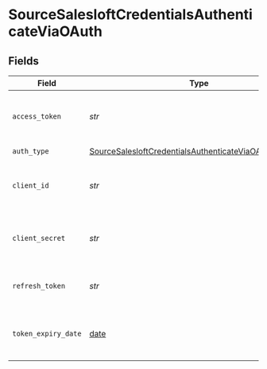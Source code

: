 # SourceSalesloftCredentialsAuthenticateViaOAuth


## Fields

| Field                                                                                                                                   | Type                                                                                                                                    | Required                                                                                                                                | Description                                                                                                                             |
| --------------------------------------------------------------------------------------------------------------------------------------- | --------------------------------------------------------------------------------------------------------------------------------------- | --------------------------------------------------------------------------------------------------------------------------------------- | --------------------------------------------------------------------------------------------------------------------------------------- |
| `access_token`                                                                                                                          | *str*                                                                                                                                   | :heavy_check_mark:                                                                                                                      | Access Token for making authenticated requests.                                                                                         |
| `auth_type`                                                                                                                             | [SourceSalesloftCredentialsAuthenticateViaOAuthAuthType](../../models/shared/sourcesalesloftcredentialsauthenticateviaoauthauthtype.md) | :heavy_check_mark:                                                                                                                      | N/A                                                                                                                                     |
| `client_id`                                                                                                                             | *str*                                                                                                                                   | :heavy_check_mark:                                                                                                                      | The Client ID of your Salesloft developer application.                                                                                  |
| `client_secret`                                                                                                                         | *str*                                                                                                                                   | :heavy_check_mark:                                                                                                                      | The Client Secret of your Salesloft developer application.                                                                              |
| `refresh_token`                                                                                                                         | *str*                                                                                                                                   | :heavy_check_mark:                                                                                                                      | The token for obtaining a new access token.                                                                                             |
| `token_expiry_date`                                                                                                                     | [date](https://docs.python.org/3/library/datetime.html#date-objects)                                                                    | :heavy_check_mark:                                                                                                                      | The date-time when the access token should be refreshed.                                                                                |
